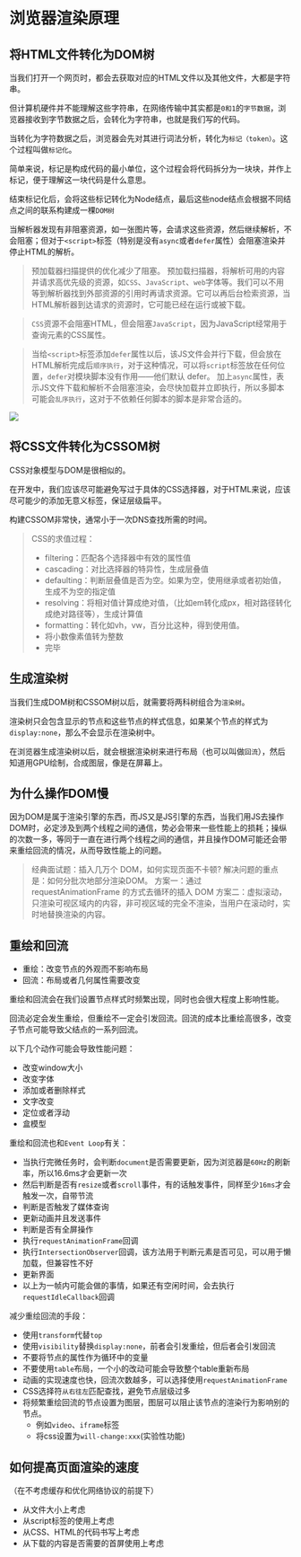 # 浏览器渲染原理

## 将HTML文件转化为DOM树

当我们打开一个网页时，都会去获取对应的HTML文件以及其他文件，大都是字符串。

但计算机硬件并不能理解这些字符串，在网络传输中其实都是`0和1`的`字节数据`，浏览器接收到字节数据之后，会转化为字符串，也就是我们写的代码。

当转化为字符数据之后，浏览器会先对其进行词法分析，转化为`标记（token）`。这个过程叫做`标记化`。

简单来说，标记是构成代码的最小单位，这个过程会将代码拆分为一块块，并作上标记，便于理解这一块代码是什么意思。

结束标记化后，会将这些标记转化为Node结点，最后这些node结点会根据不同结点之间的联系构建成一棵`DOM树`

当解析器发现有非阻塞资源，如一张图片等，会请求这些资源，然后继续解析，不会阻塞；但对于`<script>`标签（特别是没有`async`或者`defer`属性）会阻塞渲染并停止HTML的解析。

> 预加载器扫描提供的优化减少了阻塞。
> 预加载扫描器，将解析可用的内容并请求高优先级的资源，如`CSS`、`JavaScript`、`web`字体等。我们可以不用等到解析器找到外部资源的引用时再请求资源。它可以再后台检索资源，当HTML解析器到达请求的资源时，它可能已经在运行或被下载。

> `CSS`资源不会阻塞HTML，但会阻塞`JavaScript`，因为JavaScript经常用于查询元素的CSS属性。

> 当给`<script>`标签添加`defer`属性以后，该JS文件会并行下载，但会放在HTML解析完成后`顺序执行`，对于这种情况，可以将`script`标签放在任何位置，`defer`对模块脚本没有作用——他们默认 defer。
> 加上`async`属性，表示JS文件下载和解析不会阻塞渲染，会尽快加载并立即执行，所以多脚本可能会`乱序执行`，这对于不依赖任何脚本的脚本是非常合适的。

![](https://segmentfault.com/img/bVWhRl/view?w=801&h=814)

## 将CSS文件转化为CSSOM树

CSS对象模型与DOM是很相似的。

在开发中，我们应该尽可能避免写过于具体的CSS选择器，对于HTML来说，应该尽可能少的添加无意义标签，保证层级扁平。

构建CSSOM非常快，通常小于一次DNS查找所需的时间。

> CSS的求值过程：
> - filtering：匹配各个选择器中有效的属性值
> - cascading：对比选择器的特异性，生成层叠值
> - defaulting：判断层叠值是否为空。如果为空，使用继承或者初始值，生成不为空的指定值
> - resolving：将相对值计算成绝对值，（比如em转化成px，相对路径转化成绝对路径等），生成计算值
> - formatting：转化如vh，vw，百分比这种，得到使用值。
> - 将小数像素值转为整数
> - 完毕

## 生成渲染树

当我们生成DOM树和CSSOM树以后，就需要将两科树组合为`渲染树`。

渲染树只会包含显示的节点和这些节点的样式信息，如果某个节点的样式为`display:none`，那么不会显示在渲染树中。

在浏览器生成渲染树以后，就会根据渲染树来进行布局（也可以叫做`回流`），然后知道用GPU绘制，合成图层，像是在屏幕上。

## 为什么操作DOM慢

因为DOM是属于渲染引擎的东西，而JS又是JS引擎的东西，当我们用JS去操作DOM时，必定涉及到两个线程之间的通信，势必会带来一些性能上的损耗；操纵的次数一多，等同于一直在进行两个线程之间的通信，并且操作DOM可能还会带来重绘回流的情况，从而导致性能上的问题。

> 经典面试题：插入几万个 DOM，如何实现⻚面不卡顿?
> 解决问题的重点是：如何分批次地部分渲染DOM。
> 方案一：通过 requestAnimationFrame 的方式去循环的插入 DOM
> 方案二：虚拟滚动，只渲染可视区域内的内容，非可视区域的完全不渲染，当用户在滚动时，实时地替换渲染的内容。

## 重绘和回流

- 重绘：改变节点的外观而不影响布局
- 回流：布局或者几何属性需要改变

重绘和回流会在我们设置节点样式时频繁出现，同时也会很大程度上影响性能。

回流必定会发生重绘，但重绘不一定会引发回流。回流的成本比重绘高很多，改变子节点可能导致父结点的一系列回流。

以下几个动作可能会导致性能问题：
- 改变window大小
- 改变字体
- 添加或者删除样式
- 文字改变
- 定位或者浮动
- 盒模型 

重绘和回流也和`Event Loop`有关：
- 当执行完微任务时，会判断`document`是否需要更新，因为浏览器是`60Hz`的刷新率，所以16.6ms才会更新一次
- 然后判断是否有`resize`或者`scroll`事件，有的话触发事件，同样至少`16ms`才会触发一次，自带节流
- 判断是否触发了媒体查询
- 更新动画并且发送事件
- 判断是否有全屏操作
- 执行`requestAnimationFrame`回调
- 执行`IntersectionObserver`回调，该方法用于判断元素是否可见，可以用于懒加载，但兼容性不好
- 更新界面
- 以上为一帧内可能会做的事情，如果还有空闲时间，会去执行`requestIdleCallback`回调

减少重绘回流的手段：
- 使用`transform`代替`top`
- 使用`visibility`替换`display:none`，前者会引发重绘，但后者会引发回流
- 不要将节点的属性作为循环中的变量
- 不要使用`table`布局，一个小的改动可能会导致整个table重新布局
- 动画的实现速度也快，回流次数越多，可以选择使用`requestAnimationFrame`
- CSS选择符`从右往左`匹配查找，避免节点层级过多
- 将频繁重绘回流的节点设置为图层，图层可以阻止该节点的渲染行为影响别的节点。
	- 例如`video`、`iframe`标签
	- 将css设置为`will-change:xxx`(实验性功能)

## 如何提高页面渲染的速度

（在不考虑缓存和优化网络协议的前提下）

- 从文件大小上考虑
- 从script标签的使用上考虑
- 从CSS、HTML的代码书写上考虑
- 从下载的内容是否需要的首屏使用上考虑